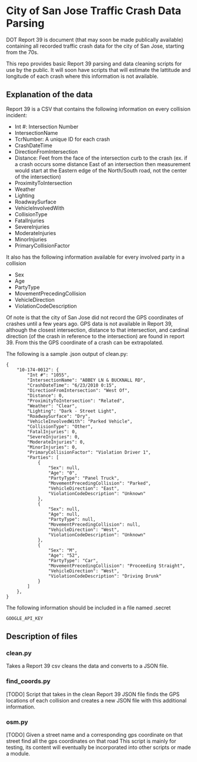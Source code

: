# City of San Jose Traffic Crash Data Parsing

DOT Report 39 is document (that may soon be made publically available) containing all recorded traffic crash data for the city of San Jose, starting from the 70s.

This repo provides basic Report 39 parsing and data cleaning scripts for use by the public. It will soon have scripts that will estimate the lattitude and longitude of each crash where this information is not available.

## Explanation of the data

Report 39 is a CSV that contains the following information on every collision incident:
- Int #: Intersection Number
- IntersectionName
- TcrNumber: A unique ID for each crash
- CrashDateTime
- DirectionFromIntersection
- Distance: Feet from the face of the intersection curb to the crash
(ex. if a crash occurs some distance East of an intersection then measurement would start at the Eastern edge of the North/South road, not the center of the intersection)
- ProximityToIntersection
- Weather
- Lighting
- RoadwaySurface
- VehicleInvolvedWith
- CollisionType
- FatalInjuries
- SevereInjuries
- ModerateInjuries
- MinorInjuries
- PrimaryCollisionFactor

It also has the following information available for every involved party in a collision
- Sex
- Age
- PartyType
- MovementPrecedingCollision
- VehicleDirection
- ViolationCodeDescription

Of note is that the city of San Jose did not record the GPS coordinates of crashes until a few years ago. GPS data is not available in Report 39, although the closest intersection, distance to that intersection, and cardinal direction (of the crash in reference to the intersection) are found in report 39. From this the GPS coordinate of a crash can be extrapolated.

The following is a sample .json output of clean.py:
```
{
    "10-174-0012": {
        "Int #": "1055",
        "IntersectionName": "ABBEY LN & BUCKNALL RD",
        "CrashDateTime": "6/23/2010 0:15",
        "DirectionFromIntersection": "West Of",
        "Distance": 0,
        "ProximityToIntersection": "Related",
        "Weather": "Clear",
        "Lighting": "Dark - Street Light",
        "RoadwaySurface": "Dry",
        "VehicleInvolvedWith": "Parked Vehicle",
        "CollisionType": "Other",
        "FatalInjuries": 0,
        "SevereInjuries": 0,
        "ModerateInjuries": 0,
        "MinorInjuries": 0,
        "PrimaryCollisionFactor": "Violation Driver 1",
        "Parties": [
            {
                "Sex": null,
                "Age": "0",
                "PartyType": "Panel Truck",
                "MovementPrecedingCollision": "Parked",
                "VehicleDirection": "East",
                "ViolationCodeDescription": "Unknown"
            },
            {
                "Sex": null,
                "Age": null,
                "PartyType": null,
                "MovementPrecedingCollision": null,
                "VehicleDirection": "West",
                "ViolationCodeDescription": "Unknown"
            },
            {
                "Sex": "M",
                "Age": "52",
                "PartyType": "Car",
                "MovementPrecedingCollision": "Proceeding Straight",
                "VehicleDirection": "West",
                "ViolationCodeDescription": "Driving Drunk"
            }
        ]
    },
}
```

The following information should be included in a file named .secret
```
GOOGLE_API_KEY
```

## Description of files

### clean.py
Takes a Report 39 csv cleans the data and converts to a JSON file.

### find_coords.py
[TODO] Script that takes in the clean Report 39 JSON file finds the GPS locations of each collision and creates a new JSON file with this additional information.

### osm.py
[TODO] Given a street name and a corresponding gps coordinate on that street find all the gps coordinates on that road
This script is mainly for testing, its content will eventually be incorporated into other scripts or made a module.